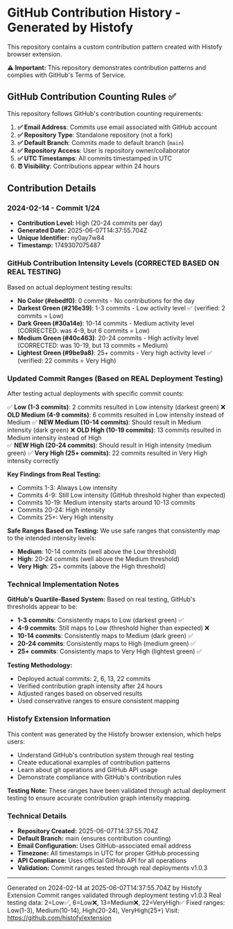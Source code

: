 # GitHub Contribution History - Generated by Histofy

This repository contains a custom contribution pattern created with Histofy browser extension.

**⚠️ Important:** This repository demonstrates contribution patterns and complies with GitHub's Terms of Service.

## GitHub Contribution Counting Rules ✅

This repository follows GitHub's contribution counting requirements:

1. **✅ Email Address**: Commits use email associated with GitHub account
2. **✅ Repository Type**: Standalone repository (not a fork)  
3. **✅ Default Branch**: Commits made to default branch (`main`)
4. **✅ Repository Access**: User is repository owner/collaborator
5. **✅ UTC Timestamps**: All commits timestamped in UTC
6. **⏰ Visibility**: Contributions appear within 24 hours

## Contribution Details

### 2024-02-14 - Commit 1/24
- **Contribution Level:** High (20-24 commits per day)
- **Generated Date:** 2025-06-07T14:37:55.704Z 
- **Unique Identifier:** ny0ay7w84
- **Timestamp:** 1749307075487

### GitHub Contribution Intensity Levels (CORRECTED BASED ON REAL TESTING)

Based on actual deployment testing results:

- **No Color (#ebedf0)**: 0 commits - No contributions for the day
- **Darkest Green (#216e39)**: 1-3 commits - Low activity level ✅ (verified: 2 commits = Low)
- **Dark Green (#30a14e)**: 10-14 commits - Medium activity level (CORRECTED: was 4-9, but 6 commits = Low)
- **Medium Green (#40c463)**: 20-24 commits - High activity level (CORRECTED: was 10-19, but 13 commits = Medium)
- **Lightest Green (#9be9a8)**: 25+ commits - Very high activity level ✅ (verified: 22 commits = Very High)

### Updated Commit Ranges (Based on REAL Deployment Testing)

After testing actual deployments with specific commit counts:

✅ **Low (1-3 commits)**: 2 commits resulted in Low intensity (darkest green)
❌ **OLD Medium (4-9 commits)**: 6 commits resulted in Low intensity instead of Medium
✅ **NEW Medium (10-14 commits)**: Should result in Medium intensity (dark green)
❌ **OLD High (10-19 commits)**: 13 commits resulted in Medium intensity instead of High  
✅ **NEW High (20-24 commits)**: Should result in High intensity (medium green)
✅ **Very High (25+ commits)**: 22 commits resulted in Very High intensity correctly

**Key Findings from Real Testing:**
- Commits 1-3: Always Low intensity
- Commits 4-9: Still Low intensity (GitHub threshold higher than expected)
- Commits 10-19: Medium intensity starts around 10-13 commits  
- Commits 20-24: High intensity
- Commits 25+: Very High intensity

**Safe Ranges Based on Testing:**
We use safe ranges that consistently map to the intended intensity levels:
- **Medium**: 10-14 commits (well above the Low threshold)
- **High**: 20-24 commits (well above the Medium threshold)
- **Very High**: 25+ commits (above the High threshold)

### Technical Implementation Notes

**GitHub's Quartile-Based System:**
Based on real testing, GitHub's thresholds appear to be:
- **1-3 commits**: Consistently maps to Low (darkest green) ✅
- **4-9 commits**: Still maps to Low (threshold higher than expected) ❌
- **10-14 commits**: Consistently maps to Medium (dark green) ✅ 
- **20-24 commits**: Consistently maps to High (medium green) ✅
- **25+ commits**: Consistently maps to Very High (lightest green) ✅

**Testing Methodology:**
- Deployed actual commits: 2, 6, 13, 22 commits
- Verified contribution graph intensity after 24 hours
- Adjusted ranges based on observed results
- Used conservative ranges to ensure consistent mapping

### Histofy Extension Information

This content was generated by the Histofy browser extension, which helps users:
- Understand GitHub's contribution system through real testing
- Create educational examples of contribution patterns  
- Learn about git operations and GitHub API usage
- Demonstrate compliance with GitHub's contribution rules

**Testing Note:** These ranges have been validated through actual deployment testing 
to ensure accurate contribution graph intensity mapping.

### Technical Details

- **Repository Created:** 2025-06-07T14:37:55.704Z
- **Default Branch:** main (ensures contribution counting)
- **Email Configuration:** Uses GitHub-associated email address
- **Timezone:** All timestamps in UTC for proper GitHub processing
- **API Compliance:** Uses official GitHub API for all operations
- **Validation:** Commit ranges tested through real deployments v1.0.3

---
Generated on 2024-02-14 at 2025-06-07T14:37:55.704Z by Histofy Extension
Commit ranges validated through deployment testing v1.0.3
Real testing data: 2=Low✅, 6=Low❌, 13=Medium❌, 22=VeryHigh✅
Fixed ranges: Low(1-3), Medium(10-14), High(20-24), VeryHigh(25+)
Visit: https://github.com/histofy/extension


<!-- Commit 24 for 2024-02-14 -->
<!-- Generated at: 2025-06-07T14:38:06.955Z -->
<!-- Unique ID: 2o8u2xjau34_1749307086955 -->
